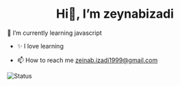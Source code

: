 <div align="center">
 
 # Hi👋, I’m zeynabizadi
 
</div>
                                                                            
🌱 I’m currently learning javascript

- ✨ I love learning

- 📫 How to reach me  zeinab.izadi1999@gmail.com

![Status](https://github-readme-stats.vercel.app/api?username=zeynabizadi&show_icons=true&count_private=true)

